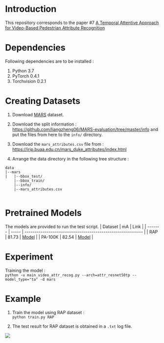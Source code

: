 # Introduction
This repository corresponds to the paper #7
[A Temporal Attentive Approach for Video-Based Pedestrian Attribute Recognition](https://arxiv.org/abs/1901.05742)

# Dependencies
Following dependencies are to be installed : <br>
1. Python 3.7
2. PyTorch 0.4.1
3. Torchvision 0.2.1 

# Creating Datasets
1. Download [MARS](http://zheng-lab.cecs.anu.edu.au/Project/project_mars.html) dataset.
2. Download the split information : https://github.com/liangzheng06/MARS-evaluation/tree/master/info and put the files from here to the `info/` directory.
3. Download the `mars_attributes.csv` file from : https://irip.buaa.edu.cn/mars_duke_attributes/index.html

4. Arrange the data directory in the following tree structure : 
```
data
|--mars
|   |--bbox_test/
    |--bbox_train/
    |--info/
    |--mars_attributes.csv


```

# Pretrained Models
The models are provided to run the test script.
| Dataset | mA    | Link                                                         |
| ------- | ----- | ------------------------------------------------------------ |
| RAP     | 81.73 | [Model]()                                                    |
| PA-100K | 82.54 | [Model]()                                                    |

# Experiment
Training the model : <br>
`python -u main_video_attr_recog.py --arch=attr_resnet50tp --model_type="ta" -d mars`

# Example
1. Train the model using RAP dataset : <br>
`python train.py RAP`

2. The test result for RAP dataset is obtained in a `.txt` log file.
<img src="imgs/rap-res.jpg">
